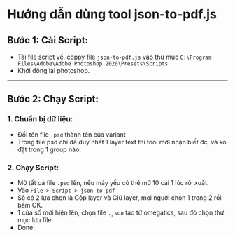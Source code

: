 # Hướng dẫn dùng tool json-to-pdf.js

## Bước 1: Cài Script:
- Tải file script về, coppy file `json-to-pdf.js` vào thư mục `C:\Program Files\Adobe\Adobe Photoshop 2020\Presets\Scripts`
- Khởi động lại photoshop.
---
## Bước 2: Chạy Script:
### 1. Chuẩn bị dữ liệu:
- Đổi tên file `.psd` thành tên của variant
- Trong file psd chỉ để duy nhất 1 layer text thì tool mới nhận biết đc, và ko đặt trong 1 group nào.
### 2. Chạy Script:
- Mở tất cả file `.psd` lên, nếu máy yếu có thể mở 10 cái 1 lúc rồi xuất.
- Vào `File > Script > json-to-pdf`
- Sẽ có 2 lựa chọn là Gộp layer và Giữ layer, mọi người chọn 1 trong 2 rồi bấm OK.
- 1 cửa sổ mới hiện lên, chọn file `.json` tạo từ omegatics, sau đó chọn thư mục lưu file.
- Done!